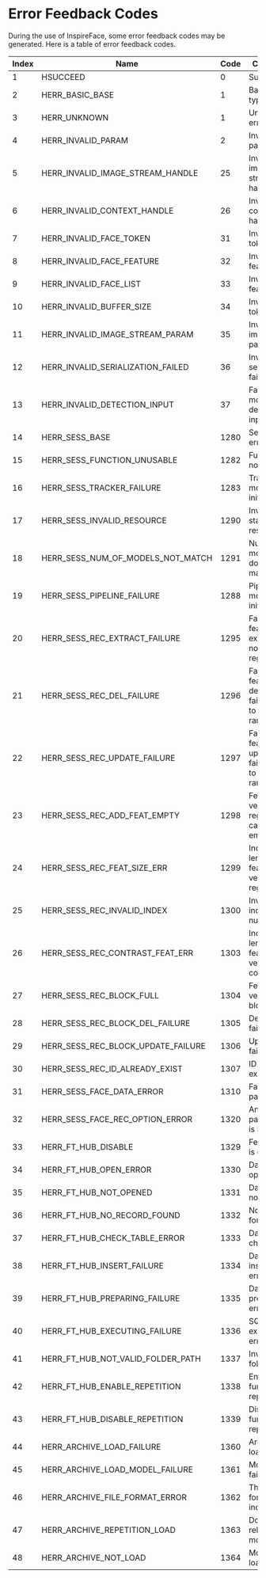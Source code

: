 # Error Feedback Codes

During the use of InspireFace, some error feedback codes may be generated. Here is a table of error feedback codes.

 | Index | Name | Code | Comment | 
 | --- | --- | --- | --- | 
 | 1 | HSUCCEED | 0 | Success | 
 | 2 | HERR_BASIC_BASE | 1 | Basic error types | 
 | 3 | HERR_UNKNOWN | 1 | Unknown error | 
 | 4 | HERR_INVALID_PARAM | 2 | Invalid parameter | 
 | 5 | HERR_INVALID_IMAGE_STREAM_HANDLE | 25 | Invalid image stream handle | 
 | 6 | HERR_INVALID_CONTEXT_HANDLE | 26 | Invalid context handle | 
 | 7 | HERR_INVALID_FACE_TOKEN | 31 | Invalid face token | 
 | 8 | HERR_INVALID_FACE_FEATURE | 32 | Invalid face feature | 
 | 9 | HERR_INVALID_FACE_LIST | 33 | Invalid face feature list | 
 | 10 | HERR_INVALID_BUFFER_SIZE | 34 | Invalid copy token | 
 | 11 | HERR_INVALID_IMAGE_STREAM_PARAM | 35 | Invalid image param | 
 | 12 | HERR_INVALID_SERIALIZATION_FAILED | 36 | Invalid face serialization failed | 
 | 13 | HERR_INVALID_DETECTION_INPUT | 37 | Failed to modify detector input size | 
 | 14 | HERR_SESS_BASE | 1280 | Session error types | 
 | 15 | HERR_SESS_FUNCTION_UNUSABLE | 1282 | Function not usable | 
 | 16 | HERR_SESS_TRACKER_FAILURE | 1283 | Tracker module not initialized | 
 | 17 | HERR_SESS_INVALID_RESOURCE | 1290 | Invalid static resource | 
 | 18 | HERR_SESS_NUM_OF_MODELS_NOT_MATCH | 1291 | Number of models does not match | 
 | 19 | HERR_SESS_PIPELINE_FAILURE | 1288 | Pipeline module not initialized | 
 | 20 | HERR_SESS_REC_EXTRACT_FAILURE | 1295 | Face feature extraction not registered | 
 | 21 | HERR_SESS_REC_DEL_FAILURE | 1296 | Face feature deletion failed due to out of range index | 
 | 22 | HERR_SESS_REC_UPDATE_FAILURE | 1297 | Face feature update failed due to out of range index | 
 | 23 | HERR_SESS_REC_ADD_FEAT_EMPTY | 1298 | Feature vector for registration cannot be empty | 
 | 24 | HERR_SESS_REC_FEAT_SIZE_ERR | 1299 | Incorrect length of feature vector for registration | 
 | 25 | HERR_SESS_REC_INVALID_INDEX | 1300 | Invalid index number | 
 | 26 | HERR_SESS_REC_CONTRAST_FEAT_ERR | 1303 | Incorrect length of feature vector for comparison | 
 | 27 | HERR_SESS_REC_BLOCK_FULL | 1304 | Feature vector block full | 
 | 28 | HERR_SESS_REC_BLOCK_DEL_FAILURE | 1305 | Deletion failed | 
 | 29 | HERR_SESS_REC_BLOCK_UPDATE_FAILURE | 1306 | Update failed | 
 | 30 | HERR_SESS_REC_ID_ALREADY_EXIST | 1307 | ID already exists | 
 | 31 | HERR_SESS_FACE_DATA_ERROR | 1310 | Face data parsing | 
 | 32 | HERR_SESS_FACE_REC_OPTION_ERROR | 1320 | An optional parameter is incorrect | 
 | 33 | HERR_FT_HUB_DISABLE | 1329 | FeatureHub is disabled | 
 | 34 | HERR_FT_HUB_OPEN_ERROR | 1330 | Database open error | 
 | 35 | HERR_FT_HUB_NOT_OPENED | 1331 | Database not opened | 
 | 36 | HERR_FT_HUB_NO_RECORD_FOUND | 1332 | No record found | 
 | 37 | HERR_FT_HUB_CHECK_TABLE_ERROR | 1333 | Data table check error | 
 | 38 | HERR_FT_HUB_INSERT_FAILURE | 1334 | Data insertion error | 
 | 39 | HERR_FT_HUB_PREPARING_FAILURE | 1335 | Data preparation error | 
 | 40 | HERR_FT_HUB_EXECUTING_FAILURE | 1336 | SQL execution error | 
 | 41 | HERR_FT_HUB_NOT_VALID_FOLDER_PATH | 1337 | Invalid folder path | 
 | 42 | HERR_FT_HUB_ENABLE_REPETITION | 1338 | Enable db function repeatedly | 
 | 43 | HERR_FT_HUB_DISABLE_REPETITION | 1339 | Disable db function repeatedly | 
 | 44 | HERR_ARCHIVE_LOAD_FAILURE | 1360 | Archive load failure | 
 | 45 | HERR_ARCHIVE_LOAD_MODEL_FAILURE | 1361 | Model load failure | 
 | 46 | HERR_ARCHIVE_FILE_FORMAT_ERROR | 1362 | The archive format is incorrect | 
 | 47 | HERR_ARCHIVE_REPETITION_LOAD | 1363 | Do not reload the model | 
 | 48 | HERR_ARCHIVE_NOT_LOAD | 1364 | Model not loaded | 

